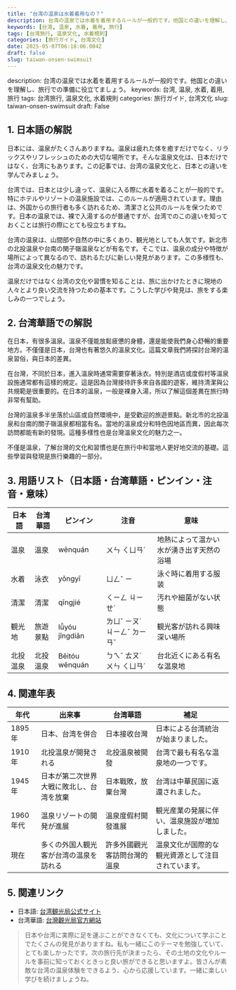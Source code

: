 ```yaml
---
title: "台湾の温泉は水着着用なの？"
description: 台湾の温泉では水着を着用するルールが一般的です。他国との違いを理解し、旅行での準備に役立てましょう。
keywords: [台湾, 温泉, 水着, 着用, 旅行]
tags: [台湾旅行, 温泉文化, 水着規則]
categories: [旅行ガイド, 台湾文化]
date: 2025-05-07T06:18:06.004Z
draft: false
slug: taiwan-onsen-swimsuit
---
```


description: 台湾の温泉では水着を着用するルールが一般的です。他国との違いを理解し、旅行での準備に役立てましょう。
keywords: 台湾, 温泉, 水着, 着用, 旅行
tags: 台湾旅行, 温泉文化, 水着規則
categories: 旅行ガイド, 台湾文化
slug: taiwan-onsen-swimsuit
draft: False

## 1. 日本語の解説
日本には、温泉がたくさんありますね。温泉は疲れた体を癒すだけでなく、リラックスやリフレッシュのための大切な場所です。そんな温泉文化は、日本だけではなく、台湾にもあります。この記事では、台湾の温泉文化と、日本との違いを学んでみましょう。

台湾では、日本とは少し違って、温泉に入る際に水着を着ることが一般的です。特にホテルやリゾートの温泉施設では、このルールが適用されています。理由は、外国からの旅行者も多く訪れるため、清潔さと公共のルールを保つためです。日本の温泉では、裸で入湯するのが普通ですが、台湾でのこの違いを知っておくことは旅行の際にとても役立ちますね。

台湾の温泉は、山間部や自然の中に多くあり、観光地としても人気です。新北市の北投温泉や台南の関子嶺温泉などが有名です。そこでは、温泉の成分や特徴が場所によって異なるので、訪れるたびに新しい発見があります。この多様性も、台湾の温泉文化の魅力です。

温泉だけではなく台湾の文化や習慣を知ることは、旅に出かけたときに現地の人々とより良い交流を持つための基本です。こうした学びや発見は、旅をする楽しみの一つでしょう。

## 2. 台湾華語での解説   
在日本，有很多溫泉。溫泉不僅能放鬆疲憊的身體，還是能使我們身心舒暢的重要地方。不僅僅是日本，台灣也有著悠久的溫泉文化。這篇文章我們將探討台灣的溫泉習俗，與日本的差異。

在台灣，不同於日本，進入溫泉時通常需要穿著泳衣。特別是酒店或度假村等溫泉設施通常都有這樣的規定。這是因為台灣接待許多來自各國的遊客，維持清潔與公共規範是很重要的。在日本的溫泉，一般是裸身入湯，所以了解這個差異在旅行時非常有幫助。

台灣的溫泉多半坐落於山區或自然環境中，是受歡迎的旅遊景點。新北市的北投溫泉和台南的關子嶺溫泉都相當有名。當地的溫泉成分和特色因地區而異，因此每次訪問都能有新的發現。這種多樣性也是台灣溫泉文化的魅力之一。

不僅是溫泉，了解台灣的文化和習慣也是在旅行中和當地人更好地交流的基礎。這些學習與發現是旅行樂趣的一部分。

## 3. 用語リスト（日本語・台湾華語・ピンイン・注音・意味）

| 日本語     | 台湾華語    | ピンイン  | 注音         | 意味                                       |
|----------|---------|--------|------------|------------------------------------------|
| 温泉      | 溫泉     | wēnquán | ㄨㄣ ㄑㄩㄢˊ | 地熱によって温かい水が湧き出す天然の浴場           |
| 水着      | 泳衣     | yǒngyī  | ㄩㄥˇ ㄧ   | 泳ぐ時に着用する服装                           |
| 清潔      | 清潔     | qīngjié  | ㄑㄧㄥ ㄐㄧㄝˊ | 汚れや細菌がない状態                           |
| 観光地    | 旅遊景點   | lǚyóu jǐngdiǎn | ㄌㄩˇ ㄧㄡˊ ㄐㄧㄥˇ ㄉㄧㄢˇ | 観光客が訪れる興味深い場所                        |
| 北投温泉  | 北投溫泉   | Běitóu wēnquán | ㄅㄟˇ ㄊㄡˊ ㄨㄣ ㄑㄩㄢˊ | 台北近くにある有名な温泉地                        |

## 4. 関連年表

| 年代      | 出来事                         | 台湾華語                 | 補足                                     |
|---------|----------------------------|-----------------------|----------------------------------------|
| 1895年   | 日本、台湾を併合                   | 日本接收台灣              | 日本による台湾統治が始まりました。                      |
| 1910年   | 北投温泉が開発される                | 北投溫泉被開發             | 台湾で最も有名な温泉地の一つです。                     |
| 1945年   | 日本が第二次世界大戦に敗北し、台湾を放棄  | 日本戰敗，放棄台灣           | 台湾は中華民国に返還されました。                      |
| 1960年代 | 温泉リゾートの開発が進展              | 溫泉度假村開發進展            | 観光産業の発展に伴い、温泉施設が増加しました。               |
| 現在     | 多くの外国人観光客が台湾の温泉を訪れる    | 許多外國觀光客訪問台灣的溫泉 | 温泉文化が国際的な観光資源として注目されています。             |

## 5. 関連リンク  

- 日本語: [台湾観光局公式サイト](https://www.taiwan.net.tw/)
- 台湾華語: [台灣觀光局官方網站](https://www.taiwan.net.tw/)

> 日本や台湾に実際に足を運ぶことができなくても、文化について学ぶことでたくさんの発見がありますね。私も一緒にこのテーマを勉強していて、とても楽しかったです。次の旅行先が決まったら、その土地の文化やルールを事前に知っておくときっと良い旅ができると思いますよ。皆さんが素敵な台湾の温泉体験をできるよう、心から応援しています。一緒に楽しい学びを続けましょうね。